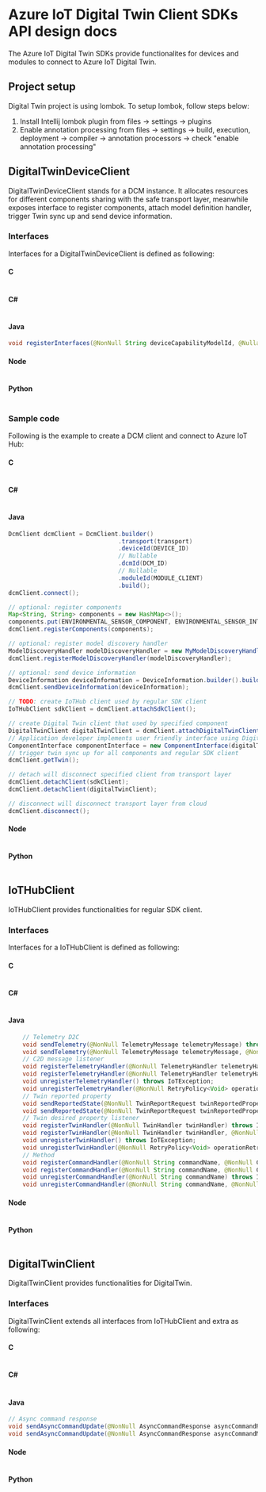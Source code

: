 # Azure IoT Digital Twin Client SDKs API design docs

The Azure IoT Digital Twin SDKs provide functionalites for devices and modules to connect to Azure IoT Digital Twin.

## Project setup
Digital Twin project is using lombok. To setup lombok, follow steps below:

1. Install Intellij lombok plugin from files -> settings -> plugins
2. Enable annotation processing from  files -> settings -> build, execution, deployment -> compiler -> annotation processors -> check "enable annotation processing"

## DigitalTwinDeviceClient

DigitalTwinDeviceClient stands for a DCM instance. It allocates resources for different components sharing with the safe transport layer, meanwhile exposes interface to register components, attach model definition handler, trigger Twin sync up and send device information. 

### Interfaces
    
Interfaces for a DigitalTwinDeviceClient is defined as following:

#### C

```c
```

#### C#

```csharp
```

#### Java

```java
void registerInterfaces(@NonNull String deviceCapabilityModelId, @Nullable List<DigitalTwinInterfaceClient> digitalTwinInterfaceClients) throws DigitalTwinException;
```

#### Node

```typescript
```

#### Python

```python
```

### Sample code

Following is the example to create a DCM client and connect to Azure IoT Hub:

#### C

```c
```

#### C#

```csharp
```

#### Java

```java
DcmClient dcmClient = DcmClient.builder()
                               .transport(transport)
                               .deviceId(DEVICE_ID)
                               // Nullable
                               .dcmId(DCM_ID)
                               // Nullable
                               .moduleId(MODULE_CLIENT)
                               .build();
dcmClient.connect();

// optional: register components
Map<String, String> components = new HashMap<>();
components.put(ENVIRONMENTAL_SENSOR_COMPONENT, ENVIRONMENTAL_SENSOR_INTERFACE);
dcmClient.registerComponents(components);

// optional: register model discovery handler
ModelDiscoveryHandler modelDiscoveryHandler = new MyModelDiscoveryHandler();
dcmClient.registerModelDiscoveryHandler(modelDiscoveryHandler);

// optional: send device information
DeviceInformation deviceInformation = DeviceInformation.builder().build();
dcmClient.sendDeviceInformation(deviceInformation);

// TODO: create IoTHub client used by regular SDK client 
IoTHubClient sdkClient = dcmClient.attachSdkClient();

// create Digital Twin client that used by specified component
DigitalTwinClient digitalTwinClient = dcmClient.attachDigitalTwinClient(COMPONENT_NAME, COMPONENT_INTERFACE);
// Application developer implements user friendly interface using DigitalTwinClient
ComponentInterface componentInterface = new ComponentInterface(digitalTwinClient);
// trigger twin sync up for all components and regular SDK client
dcmClient.getTwin();

// detach will disconnect specified client from transport layer
dcmClient.detachClient(sdkClient);
dcmClient.detachClient(digitalTwinClient);

// disconnect will disconnect transport layer from cloud
dcmClient.disconnect();
```

#### Node

```typescript
```

#### Python

```python
```

## IoTHubClient

IoTHubClient provides functionalities for regular SDK client. 

### Interfaces
    
Interfaces for a IoTHubClient is defined as following:

#### C

```c
```

#### C#

```csharp
```

#### Java

```java
    // Telemetry D2C
    void sendTelemetry(@NonNull TelemetryMessage telemetryMessage) throws IoTException;
    void sendTelemetry(@NonNull TelemetryMessage telemetryMessage, @NonNull RetryPolicy<Void> operationRetryPolicy) throws IoTException;
    // C2D message listener
    void registerTelemetryHandler(@NonNull TelemetryHandler telemetryHandler) throws IoTException;
    void registerTelemetryHandler(@NonNull TelemetryHandler telemetryHandler, @NonNull RetryPolicy<Void> operationRetryPolicy) throws IoTException;
    void unregisterTelemetryHandler() throws IoTException;
    void unregisterTelemetryHandler(@NonNull RetryPolicy<Void> operationRetryPolicy) throws IoTException;
    // Twin reported property
    void sendReportedState(@NonNull TwinReportRequest twinReportedProperty) throws IoTException;
    void sendReportedState(@NonNull TwinReportRequest twinReportedProperty, @NonNull RetryPolicy<Void> operationRetryPolicy) throws IoTException;
    // Twin desired property listener
    void registerTwinHandler(@NonNull TwinHandler twinHandler) throws IoTException;
    void registerTwinHandler(@NonNull TwinHandler twinHandler, @NonNull RetryPolicy<Void> operationRetryPolicy) throws IoTException;
    void unregisterTwinHandler() throws IoTException;
    void unregisterTwinHandler(@NonNull RetryPolicy<Void> operationRetryPolicy) throws IoTException;
    // Method
    void registerCommandHandler(@NonNull String commandName, @NonNull CommandHandler commandHandler) throws IoTException;
    void registerCommandHandler(@NonNull String commandName, @NonNull CommandHandler commandHandler, @NonNull RetryPolicy<Void> operationRetryPolicy) throws IoTException;
    void unregisterCommandHandler(@NonNull String commandName) throws IoTException;
    void unregisterCommandHandler(@NonNull String commandName, @NonNull RetryPolicy<Void> operationRetryPolicy) throws IoTException;
```

#### Node

```typescript
```

#### Python

```python
```

## DigitalTwinClient

DigitalTwinClient provides functionalities for DigitalTwin.

### Interfaces
    
DigitalTwinClient extends all interfaces from IoTHubClient and extra as following:

#### C

```c
```

#### C#

```csharp
```

#### Java

```java
// Async command response
void sendAsyncCommandUpdate(@NonNull AsyncCommandResponse asyncCommandResponse) throws IoTException;
void sendAsyncCommandUpdate(@NonNull AsyncCommandResponse asyncCommandMesage, @NonNull RetryPolicy<Void> operationRetryPolicy) throws IoTException;
```

#### Node

```typescript
```

#### Python

```python
```